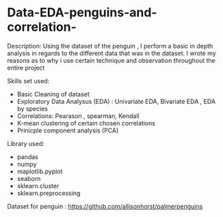 # Data-EDA-penguins-and-correlation-
Description: 
Using the dataset of the penguin , I perform a basic in depth analysis in regards to the different data that was in the dataset. 
I wrote my reasons as to why i use certain technique and observation throughout the entire project


Skills set used: 
- Basic Cleaning of dataset
- Exploratory Data Analysus (EDA) : Univariate EDA, Bivariate EDA , EDA by species
- Correlations: Pearason , spearman, Kendall
- K-mean clustering of certain chosen correlations
- Prinicple component analysis (PCA)

Library used: 
- pandas
- numpy
- maplotlib.pyplot
- seaborn
- sklearn.cluster
- sklearn.preprocessing

Dataset for penguin : https://github.com/allisonhorst/palmerpenguins
